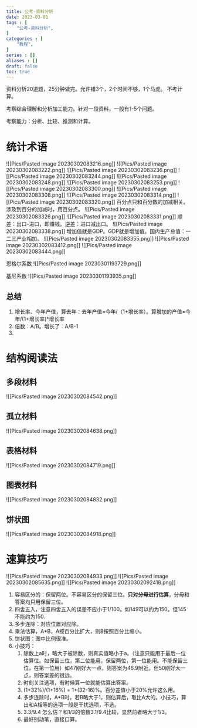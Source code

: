 ```yaml
---
title: 公考-资料分析
date: 2023-03-01
tags : [
	"公考-资料分析",
]
categories : [
	"教程",
]
series : []
aliases : []
draft: false
toc: true
---
```


资料分析20道题，25分钟做完。允许错3个，2个时间不够，1个马虎。
不考计算。

考察综合理解和分析加工能力。针对一段资料，一般有1-5个问题。

考察能力：分析、比较、推测和计算。

# 统计术语
![[Pics/Pasted image 20230302083216.png]]
![[Pics/Pasted image 20230302083222.png]]
![[Pics/Pasted image 20230302083236.png]]
![[Pics/Pasted image 20230302083244.png]]
![[Pics/Pasted image 20230302083248.png]]
![[Pics/Pasted image 20230302083253.png]]
![[Pics/Pasted image 20230302083300.png]]
![[Pics/Pasted image 20230302083308.png]]
![[Pics/Pasted image 20230302083314.png]]
![[Pics/Pasted image 20230302083320.png]]
百分点只和百分数的加减相关。涉及到百分的加减时，用百分点。
![[Pics/Pasted image 20230302083326.png]]
![[Pics/Pasted image 20230302083331.png]]
顺差：出口-进口，即赚钱。逆差：进口减出口。
![[Pics/Pasted image 20230302083338.png]]
增加值就是GDP。GDP就是增加值。国内生产总值：一二三产业相加。
![[Pics/Pasted image 20230302083355.png]]
![[Pics/Pasted image 20230302083412.png]]
![[Pics/Pasted image 20230302083444.png]]


恩格尔系数
![[Pics/Pasted image 20230301193729.png]]

基尼系数
![[Pics/Pasted image 20230301193935.png]]

## 总结
1. 增长率、今年产值，算去年：去年产值=今年/（1+增长率）。算增加的产值=今年/(1+增长率)\*增长率
2. 倍数：A/B。增长了：A/B-1
3. 


# 结构阅读法

## 多段材料
![[Pics/Pasted image 20230302084542.png]]

## 孤立材料
![[Pics/Pasted image 20230302084638.png]]

## 表格材料
![[Pics/Pasted image 20230302084719.png]]

## 图表材料
![[Pics/Pasted image 20230302084832.png]]
## 饼状图

![[Pics/Pasted image 20230302084918.png]]


# 速算技巧

![[Pics/Pasted image 20230302084933.png]]
![[Pics/Pasted image 20230302085635.png]]
![[Pics/Pasted image 20230302092418.png]]

1. 容易区分的：保留两位。不容易区分的保留三位。**只对分母进行估算**，分母和答案均只用保留三位。
2. 四舍五入，注意四舍五入的误差不应小于1/100。如149可以约为150。但145不能约为150.
3. 多步连除：对应位置对应除。
4. 乘法估算，A\*B，A按百分比扩大，则B按照百分比缩小。
5. 饼状图：图中比例很准。
6. 小技巧：
	1. 除数上a时，略大于被除数，则真实值略小于a。（注意只能用于最后一位估算位。如保留三位，第二位能用。保留两位，第一位能用。不能保留三位，在第一位用）如47刚好大一点，则答案为46.9附近。但50刚好大一点，则答案差的很远。
	2. 时刻关注选项，有时候算一位就能估算出答案。
	3. (1+32%)/(1+16%) = 1+(32-16)%。百分差值小于20%允许这么用。
	4. 多步连除时，A\*B时，若B略大于1，则估算后，取比A大的。小技巧，算出和A相等的选项一般是干扰选项，不选。
	5. 3.3/9.4 怎么估？和1/3的倍数3.1/9.4比较，显然前者略大于1/3。
	6. 最好别动笔，直接口算。

